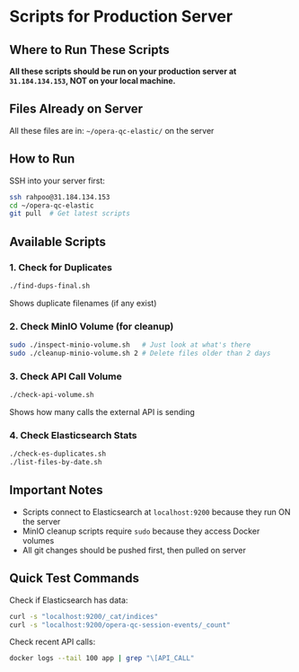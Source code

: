 # Scripts for Production Server

## Where to Run These Scripts

**All these scripts should be run on your production server at `31.184.134.153`, NOT on your local machine.**

## Files Already on Server

All these files are in: `~/opera-qc-elastic/` on the server

## How to Run

SSH into your server first:
```bash
ssh rahpoo@31.184.134.153
cd ~/opera-qc-elastic
git pull  # Get latest scripts
```

## Available Scripts

### 1. Check for Duplicates
```bash
./find-dups-final.sh
```
Shows duplicate filenames (if any exist)

### 2. Check MinIO Volume (for cleanup)
```bash
sudo ./inspect-minio-volume.sh   # Just look at what's there
sudo ./cleanup-minio-volume.sh 2 # Delete files older than 2 days
```

### 3. Check API Call Volume
```bash
./check-api-volume.sh
```
Shows how many calls the external API is sending

### 4. Check Elasticsearch Stats
```bash
./check-es-duplicates.sh
./list-files-by-date.sh
```

## Important Notes

- Scripts connect to Elasticsearch at `localhost:9200` because they run ON the server
- MinIO cleanup scripts require `sudo` because they access Docker volumes
- All git changes should be pushed first, then pulled on server

## Quick Test Commands

Check if Elasticsearch has data:
```bash
curl -s "localhost:9200/_cat/indices"
curl -s "localhost:9200/opera-qc-session-events/_count"
```

Check recent API calls:
```bash
docker logs --tail 100 app | grep "\[API_CALL"
```
